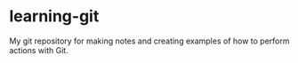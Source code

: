 # learning-git
My git repository for making notes and creating examples of how to perform actions with Git. 
